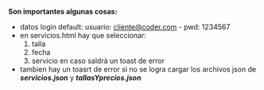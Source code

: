 <b>Son importantes algunas cosas:</b>
  - datos login default: usuario: cliente@coder.com - pwd: 1234567
  - en servicios.html hay que seleccionar:
      1. talla
      2. fecha
      3. servicio
    en caso saldrà un toast de error
  - tambien hay un toasrt de error si no se logra cargar los archivos json de <b><i>servicios.json</i></b> y <b><i>tallasYprecios.json</i></b>
